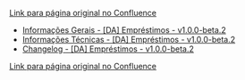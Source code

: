 [Link para página original no Confluence](https://openfinancebrasil.atlassian.net/wiki/spaces/OF/pages/223805627)

- [Informações Gerais - \[DA\] Empréstimos - v1.0.0-beta.2](../../../../../../../OF/Open%20Finance%20Brasil/Especifica%c3%a7%c3%b5es%20de%20APIs/Dados%20Abertos%20-%20DA/[DA]%20API%20-%20Empr%c3%a9stimos/Hist%c3%b3rico%20de%20Especifica%c3%a7%c3%b5es%20-%20[DA]%20Empr%c3%a9stimos/v1.0.0-beta.2%20-%20[DA]%20Empr%c3%a9stimos/Informa%c3%a7%c3%b5es%20Gerais%20-%20[DA]%20Empr%c3%a9stimos%20-%20v1.0.0-beta.2)
- [Informações Técnicas - \[DA\] Empréstimos - v1.0.0-beta.2](../../../../../../../OF/Open%20Finance%20Brasil/Especifica%c3%a7%c3%b5es%20de%20APIs/Dados%20Abertos%20-%20DA/[DA]%20API%20-%20Empr%c3%a9stimos/Hist%c3%b3rico%20de%20Especifica%c3%a7%c3%b5es%20-%20[DA]%20Empr%c3%a9stimos/v1.0.0-beta.2%20-%20[DA]%20Empr%c3%a9stimos/Informa%c3%a7%c3%b5es%20T%c3%a9cnicas%20-%20[DA]%20Empr%c3%a9stimos%20-%20v1.0.0-beta.2)
- [Changelog - \[DA\] Empréstimos - v1.0.0-beta.2](../../../../../../../OF/Open%20Finance%20Brasil/Especifica%c3%a7%c3%b5es%20de%20APIs/Dados%20Abertos%20-%20DA/[DA]%20API%20-%20Empr%c3%a9stimos/Hist%c3%b3rico%20de%20Especifica%c3%a7%c3%b5es%20-%20[DA]%20Empr%c3%a9stimos/v1.0.0-beta.2%20-%20[DA]%20Empr%c3%a9stimos/Changelog%20-%20[DA]%20Empr%c3%a9stimos%20-%20v1.0.0-beta.2)

[Link para página original no Confluence](https://openfinancebrasil.atlassian.net/wiki/spaces/OF/pages/223805627)